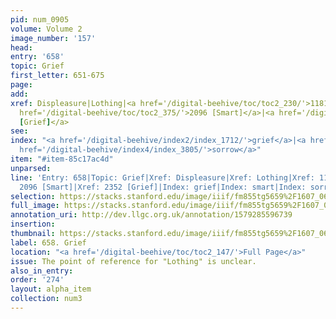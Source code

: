 ```yaml
---
pid: num_0905
volume: Volume 2
image_number: '157'
head: 
entry: '658'
topic: Grief
first_letter: 651-675
page: 
add: 
xref: Displeasure|Lothing|<a href='/digital-beehive/toc/toc2_230/'>1181 [Sadness]</a>|<a
  href='/digital-beehive/toc/toc2_375/'>2096 [Smart]</a>|<a href='/digital-beehive/toc/toc2_409/'>2352
  [Grief]</a>
see: 
index: "<a href='/digital-beehive/index2/index_1712/'>grief</a>|<a href='/digital-beehive/index4/index_3759/'>smart</a>|<a
  href='/digital-beehive/index4/index_3805/'>sorrow</a>"
item: "#item-85c17ac4d"
unparsed: 
line: 'Entry: 658|Topic: Grief|Xref: Displeasure|Xref: Lothing|Xref: 1181 [Sadness]|Xref:
  2096 [Smart]|Xref: 2352 [Grief]|Index: grief|Index: smart|Index: sorrow|#item-85c17ac4d'
selection: https://stacks.stanford.edu/image/iiif/fm855tg5659%2F1607_0624/377,4018,2918,986/full/0/default.jpg
full_image: https://stacks.stanford.edu/image/iiif/fm855tg5659%2F1607_0624/full/full/0/default.jpg
annotation_uri: http://dev.llgc.org.uk/annotation/1579285596739
insertion: 
thumbnail: https://stacks.stanford.edu/image/iiif/fm855tg5659%2F1607_0624/377,4018,600,180/250,/0/default.jpg
label: 658. Grief
location: "<a href='/digital-beehive/toc/toc2_147/'>Full Page</a>"
issue: The point of reference for "Lothing" is unclear.
also_in_entry: 
order: '274'
layout: alpha_item
collection: num3
---
```

